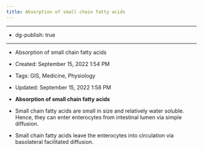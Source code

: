 ```yaml
---
title: Absorption of small chain fatty acids
---
```


- --

- dg-publish: true

- --

- Absorption of small chain fatty acids

- Created: September 15, 2022 1:54 PM

- Tags: GIS, Medicine, Physiology

- Updated: September 15, 2022 1:58 PM

- **Absorption of small chain fatty acids**

- Small chain fatty acids are small in size and relatively water soluble. Hence, they can enter enterocytes from intestinal lumen via simple diffusion.

- Small chain fatty acids leave the enterocytes into circulation via basolateral facilitated diffusion.
